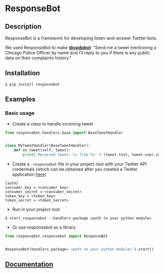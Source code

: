 # ResponseBot

## Description

ResponseBot is a framework for developing listen-and-answer Twitter bots.

We used ResponseBot to make __[@cpdpbot](https://twitter.com/cpdpbot)__: "Send me a tweet mentioning a Chicago Police Officer by name and I’ll reply to you if there is any public data on their complaints history."

## Installation
```
$ pip install responsebot
```

## Examples
### Basic usage
* Create a class to handle incoming tweet

```python
from responsebot.handlers.base import BaseTweetHandler


class MyTweetHandler(BaseTweetHandler):
    def on_tweet(self, tweet):
        print('Received tweet: %s from %s' % (tweet.text, tweet.user.screen_name))
```

* Create a `.responsebot` file in your project root with your Twitter API credentials (which can be obtained after you created a Twitter application [here](https://apps.twitter.com/))

```
[auth]
consumer_key = <consumer_key>
consumer_secret = <consumer_secret>
token_key = <token_key>
token_secret = <token_secret>
```

* Run in your project root

```
$ start_responsebot --handlers-package <path to your python module>
```

* Or use responsebot as a library

```python
from responsebot.responsebot import ResponseBot


ResponseBot(handlers_package='<path to your python module>').start()
```

## [Documentation](http://responsebot.readthedocs.org)
